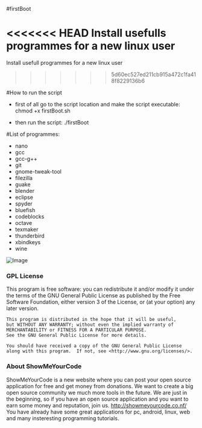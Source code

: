 #firstBoot

<<<<<<< HEAD
Ιnstall usefulls programmes for a new linux user
=======
Ιnstall usefull programmes for a new linux user 
>>>>>>> 5d60ec527ed211cb915a472c1fa418f8229136b6

#How to run the script

* first of all go to the script location and make the script executable:
  chmod +x firstBoot.sh

* then run the script:
  ./firstBoot

#List of programmes:

  * nano
  * gcc
  * gcc-g++
  * git
  * gnome-tweak-tool
  * filezilla
  * guake
  * blender
  * eclipse
  * spyder
  * bluefish
  * codeblocks
  * octave
  * texmaker
  * thunderbird
  * xbindkeys
  * wine


![Image](http://snf-537850.vm.okeanos.grnet.gr/Screenshot%20from%202014-10-08%2023:05:31.png)


### GPL License

  This program is free software: you can redistribute it and/or modify
    it under the terms of the GNU General Public License as published by
    the Free Software Foundation, either version 3 of the License, or
    (at your option) any later version.

    This program is distributed in the hope that it will be useful,
    but WITHOUT ANY WARRANTY; without even the implied warranty of
    MERCHANTABILITY or FITNESS FOR A PARTICULAR PURPOSE.
    See the GNU General Public License for more details.

    You should have received a copy of the GNU General Public License
    along with this program.  If not, see <http://www.gnu.org/licenses/>.




### About ShowMeYourCode

ShowMeYourCode is a new website where you can post your open source application for free and get money from donations. We want to create a big open source community we much more tools in the future. We are just in the beginning, so if you have an open source application and you want to earn some money and reputation, join us. http://showmeyourcode.co.nf/﻿
You have already have some great applications for pc, android, linux, web and many insteresting programming tutorials.

